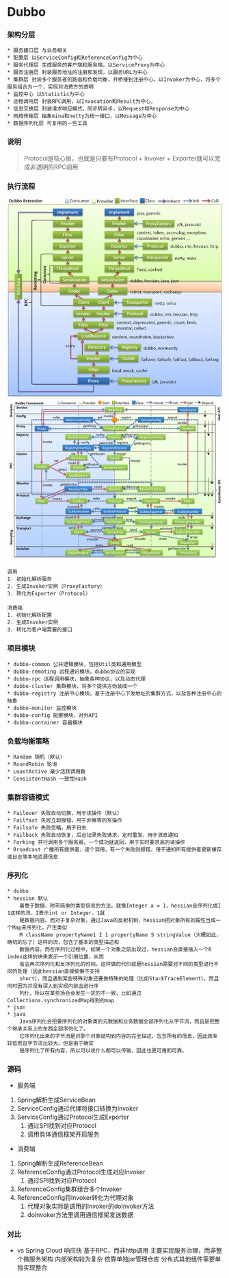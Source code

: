 # Dubbo

### 架构分层
    * 服务接口层 与业务相关
    * 配置层 以ServiceConfig和ReferenceConfig为中心
    * 服务代理层 生成服务的客户端和服务端，以ServiceProxy为中心
    * 服务注册层 封装服务地址的注册和发现，以服务URL为中心
    * 集群层 封装多个服务者的路由和负载均衡，并桥接到注册中心，以Invoker为中心，将多个
    服务组合为一个，实现对消费方的透明
    * 监控中心 以Statistic为中心
    * 远程调用层 封装RPC调用，以Invocation和Result为中心，
    * 信息交换层 封装请求响应模式，同步转异步，以Request和Response为中心
    * 网络传输层 抽象mina和netty为统一接口，以Message为中心
    * 数据序列化层 可复用的一些工具
    
### 说明
> Protocol是核心层，也就是只要有Protocol + Invoker + Exporter就可以完成非透明的RPC调用

### 执行流程

![](dubbo-extension.png)
![](dubbo-framework.jpg)

    调用
    1. 初始化解析服务
    2. 生成Invoker实例（ProxyFactory）
    3. 转化为Exporter（Protocol）
    
    消费端
    1. 初始化解析配置
    2. 生成Invoker实例
    3. 转化为客户端需要的接口

### 项目模块
    * dubbo-common 公共逻辑模块，包括Util类和通用模型
    * dubbo-remoting 远程通讯模块，dubbo协议的实现
    * dubbo-rpc 远程调用模块，抽象各种协议，以及动态代理
    * dubbo-cluster 集群模块，将多个提供方伪装成一个
    * dubbo-registry 注册中心模块，基于注册中心下发地址的集群方式，以及各种注册中心的抽象
    * dubbo-monitor 监控模块
    * dubbo-config 配置模块，对外API
    * dubbo-container 容器模块
    
### 负载均衡策略
    * Random 随机（默认）
    * RoundRobin 轮询
    * LeastActive 最少活跃调用数
    * ConsistentHash 一致性Hash
    
### 集群容错模式
    * Failover 失败自动切换，用于读操作（默认）
    * Failfast 失败立即报错，用于非幂等的写操作
    * Failsafe 失败忽略，用于日志
    * Failback 失败自动恢复，后台记录失败请求，定时重发，用于消息通知
    * Forking 并行调用多个服务器，一个成功就返回，用于实时要求高的读操作
    * Broadcast 广播所有提供者，逐个调用，有一个失败则报错，用于通知所有提供者更新缓存或日志等本地资源信息
    
### 序列化
    * dubbo
    * hession 默认
        着重于数据，附带简单的类型信息的方法。就像Integer a = 1，hessian会序列化成I 1这样的流，I表示int or Integer，1就
        是数据内容。而对于复杂对象，通过Java的反射机制，hessian把对象所有的属性当成一个Map来序列化，产生类似
        M className propertyName1 I 1 propertyName S stringValue（大概如此，确切的忘了）这样的流，包含了基本的类型描述和
        数据内容。而在序列化过程中，如果一个对象之前出现过，hessian会直接插入一个R index这样的块来表示一个引用位置，从而
        省去再次序列化和反序列化的时间。这样做的代价就是hessian需要对不同的类型进行不同的处理（因此hessian直接偷懒不支持
        short），而且遇到某些特殊对象还要做特殊的处理（比如StackTraceElement）。而且同时因为并没有深入到实现内部去进行序
        列化，所以在某些场合会发生一定的不一致，比如通过Collections.synchronizedMap得到的map
    * json
    * java
        Java序列化会把要序列化的对象类的元数据和业务数据全部序列化从字节流，而且是把整个继承关系上的东西全部序列化了。
        它序列化出来的字节流是对那个对象结构到内容的完全描述，包含所有的信息，因此效率较低而且字节流比较大。但是由于确实
        是序列化了所有内容，所以可以说什么都可以传输，因此也更可用和可靠。
       
### 源码

* 服务端
1. Spring解析生成ServiceBean
2. ServiceConfig通过代理将接口转换为Invoker
3. ServiceConfig通过Protocol生成Exporter
    1. 通过SPI找到对应Protocol
    2. 调用具体通信框架开启服务
    
* 消费端
1. Spring解析生成ReferenceBean
2. ReferenceConfig通过Protocol生成对应Invoker
    1. 通过SPI找到对应Protocol
3. ReferenceConfig集群组合多个Invoker
4. ReferenceConfig将Invoker转化为代理对象
    1. 代理对象实际是调用的Invoker的doInvoker方法
    2. doInvoker方法里调用通信框架发送数据
    
### 对比

* vs Spring Cloud
    响应快
    基于RPC，而非http调用
    主要实现服务治理，而非整个微服务架构
    内部架构较为复杂
    依靠单独jar管理仓库
    分布式其他组件需要单独实现整合